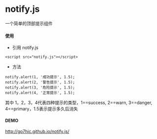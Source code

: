 # notify.js
一个简单的顶部提示组件

#### 使用

- 引用 notify.js

```
<script src="notify.js"></script>
```

- 方法

```
notify.alert(1, '成功提示', 1.5);
notify.alert(2, '警告提示', 1.5);
notify.alert(3, '危险提示', 1.5);
notify.alert(4, '正常提示', 1.5);
```
其中 1，2，3，4代表四种提示的类型，1==success, 2==warn, 3==danger, 4==primary，1.5表示提示多久后消失

#### DEMO

http://go7hic.github.io/notify.js/
